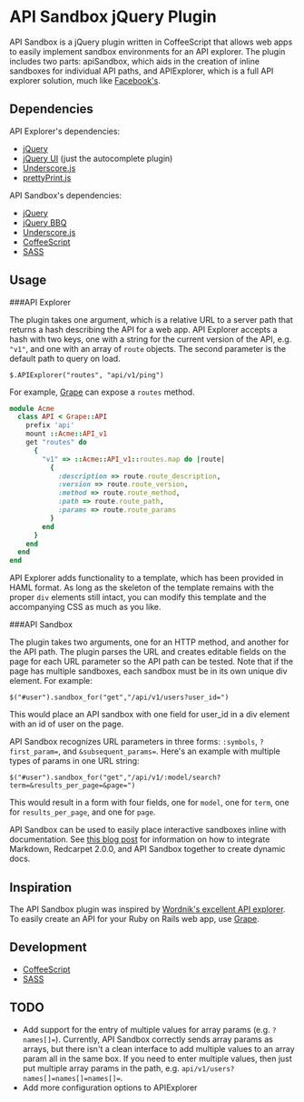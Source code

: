 API Sandbox jQuery Plugin
=========================

API Sandbox is a jQuery plugin written in CoffeeScript that allows web apps to easily implement sandbox environments for an API explorer. The plugin includes two parts: apiSandbox, which aids in the creation of inline sandboxes for individual API paths, and APIExplorer, which is a full API explorer solution, much like [Facebook's](https://developers.facebook.com/tools/explorer/).

Dependencies
------------

API Explorer's dependencies:

 * [jQuery](http://jquery.com/)
 * [jQuery UI](http://jqueryui.com/download) (just the autocomplete plugin)
 * [Underscore.js](http://documentcloud.github.com/underscore/)
 * [prettyPrint.js](https://github.com/padolsey/prettyPrint.js)

API Sandbox's dependencies:

 * [jQuery](http://jquery.com/)
 * [jQuery BBQ](http://benalman.com/projects/jquery-bbq-plugin/)
 * [Underscore.js](http://documentcloud.github.com/underscore/)
 * [CoffeeScript](http://jashkenas.github.com/coffee-script/)
 * [SASS](http://sass-lang.com/)

Usage
-----

###API Explorer

The plugin takes one argument, which is a relative URL to a server path that returns a hash describing the API for a web app. API Explorer accepts a hash with two keys, one with a string for the current version of the API, e.g. `"v1"`, and one with an array of  `route` objects. The second parameter is the default path to query on load.

    $.APIExplorer("routes", "api/v1/ping")

For example, [Grape](http://github.com/intridea/grape/tree/frontier) can expose a `routes` method.

``` ruby
module Acme
  class API < Grape::API
    prefix 'api'
    mount ::Acme::API_v1
    get "routes" do
      {
        "v1" => ::Acme::API_v1::routes.map do |route|
          {
            :description => route.route_description,
            :version => route.route_version,
            :method => route.route_method,
            :path => route.route_path,
            :params => route.route_params
          }
        end
      }
    end
  end
end
```
  
API Explorer adds functionality to a template, which has been provided in HAML format. As long as the skeleton of the template remains with the proper `div` elements still intact, you can modify this template and the accompanying CSS as much as you like.

###API Sandbox

The plugin takes two arguments, one for an HTTP method, and another for the API path. The plugin parses the URL and creates editable fields on the page for each URL parameter so the API path can be tested. Note that if the page has multiple sandboxes, each sandbox must be in its own unique div element.  For example:

    $("#user").sandbox_for("get","/api/v1/users?user_id=")

This would place an API sandbox with one field for user_id in a div element with an id of user on the page.

API Sandbox recognizes URL parameters in three forms: `:symbols`, `?first_param=`, and `&subsequent_params=`. Here's an example with multiple types of params in one URL string:

    $("#user").sandbox_for("get","/api/v1/:model/search?term=&results_per_page=&page=")

This would result in a form with four fields, one for `model`, one for `term`, one for `results_per_page`, and one for `page`.

API Sandbox can be used to easily place interactive sandboxes inline with documentation. See [this blog post](http://mattmcnierney.wordpress.com/2011/08/18/embedding-api-sandboxes-in-documentation/) for information on how to integrate Markdown, Redcarpet 2.0.0, and API Sandbox together to create dynamic docs.

Inspiration
-----------

The API Sandbox plugin was inspired by [Wordnik's excellent API explorer](http://developer.wordnik.com/docs). To easily create an API for your Ruby on Rails web app, use [Grape](https://github.com/intridea/grape).

Development
-----------

 * [CoffeeScript](http://jashkenas.github.com/coffee-script/)
 * [SASS](http://sass-lang.com/)

TODO
----

* Add support for the entry of multiple values for array params (e.g. `?names[]=`). Currently, API Sandbox correctly sends array params as arrays, but there isn't a clean interface to add multiple values to an array param all in the same box. If you need to enter multiple values, then just put multiple array params in the path, e.g. `api/v1/users?names[]=names[]=names[]=`.
* Add more configuration options to APIExplorer